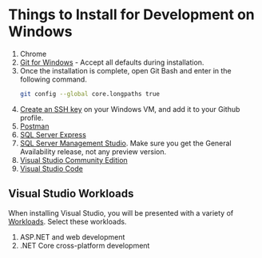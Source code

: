 # Things to Install for Development on Windows

1. Chrome
1. [Git for Windows](https://gitforwindows.org/) - Accept all defaults during installation.
1. Once the installation is complete, open Git Bash and enter in the following command.
    ```sh
    git config --global core.longpaths true
    ```
1. [Create an SSH key](https://help.github.com/en/articles/generating-a-new-ssh-key-and-adding-it-to-the-ssh-agent#platform-windows) on your Windows VM, and add it to your Github profile.
1. [Postman](https://www.getpostman.com/)
1. [SQL Server Express](https://www.microsoft.com/en-us/sql-server/sql-server-editions-express)
1. [SQL Server Management Studio](https://docs.microsoft.com/en-us/sql/ssms/download-sql-server-management-studio-ssms?view=sql-server-2017). Make sure you get the General Availability release, not any preview version.
1. [Visual Studio Community Edition](https://visualstudio.microsoft.com/vs/community/)
1. [Visual Studio Code](https://code.visualstudio.com/)

## Visual Studio Workloads

When installing Visual Studio, you will be presented with a variety of [Workloads](https://visualstudio.microsoft.com/vs/support/selecting-workloads-visual-studio-2017/). Select these workloads.

1. ASP.NET and web development
1. .NET Core cross-platform development

